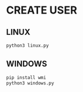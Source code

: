 # CREATE USER

## LINUX

```bash
python3 linux.py
```

## WINDOWS

```bash
pip install wmi
python3 windows.py
```